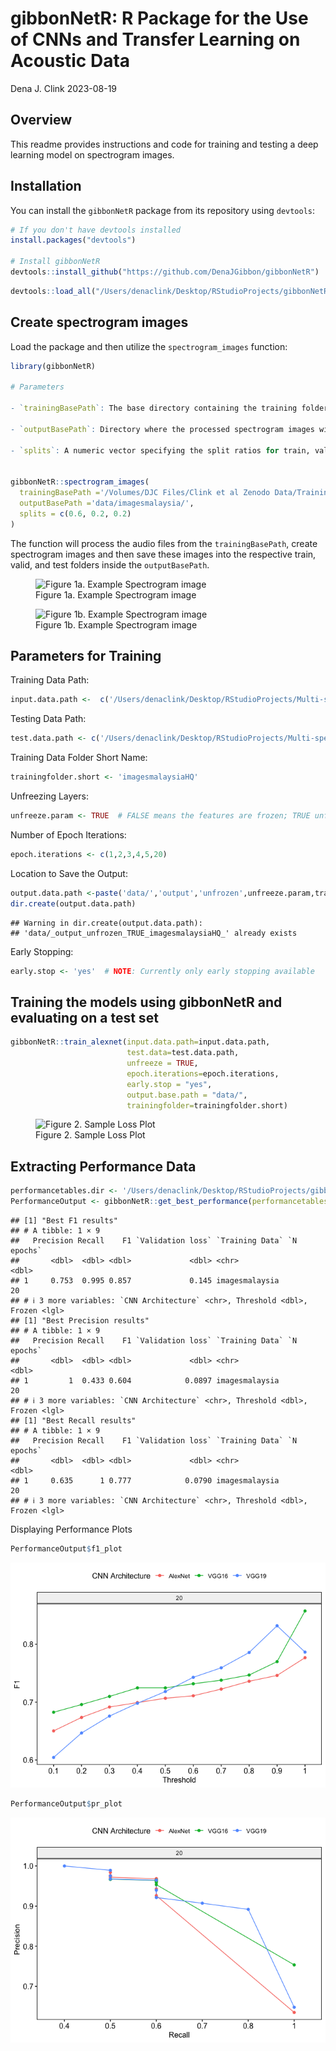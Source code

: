gibbonNetR: R Package for the Use of CNNs and Transfer Learning on
Acoustic Data
================
Dena J. Clink
2023-08-19

## Overview

This readme provides instructions and code for training and testing a
deep learning model on spectrogram images.

## Installation

You can install the `gibbonNetR` package from its repository using
`devtools`:

``` r
# If you don't have devtools installed
install.packages("devtools")

# Install gibbonNetR
devtools::install_github("https://github.com/DenaJGibbon/gibbonNetR")
```

``` r
devtools::load_all("/Users/denaclink/Desktop/RStudioProjects/gibbonNetR")
```

## Create spectrogram images

Load the package and then utilize the `spectrogram_images` function:

``` r
library(gibbonNetR)

# Parameters

- `trainingBasePath`: The base directory containing the training folders with audio files.
  
- `outputBasePath`: Directory where the processed spectrogram images will be saved.
  
- `splits`: A numeric vector specifying the split ratios for train, valid, and test sets. The default split is `c(0.8, 0.1, 0.1)` but can be modified by the user.


gibbonNetR::spectrogram_images(
  trainingBasePath ='/Volumes/DJC Files/Clink et al Zenodo Data/TrainingFilesValidated/',
  outputBasePath ='data/imagesmalaysia/',
  splits = c(0.6, 0.2, 0.2)
)
```

The function will process the audio files from the `trainingBasePath`,
create spectrogram images and then save these images into the respective
train, valid, and test folders inside the `outputBasePath`.

<figure>
<img
src="/Users/denaclink/Desktop/RStudioProjects/gibbonNetR/data/imagesmalaysia/train/Gibbons/duet_S10_20180620_080003_1236.64391631774_1254.21379409804_.jpg"
alt="Figure 1a. Example Spectrogram image" />
<figcaption aria-hidden="true">Figure 1a. Example Spectrogram
image</figcaption>
</figure>

<figure>
<img
src="/Users/denaclink/Desktop/RStudioProjects/gibbonNetR/data/imagesmalaysia/train/Gibbons/duet_S10_20180620_080003_1462.01200252694_1479.35785636468_.jpg"
alt="Figure 1b. Example Spectrogram image" />
<figcaption aria-hidden="true">Figure 1b. Example Spectrogram
image</figcaption>
</figure>

## Parameters for Training

Training Data Path:

``` r
input.data.path <-  c('/Users/denaclink/Desktop/RStudioProjects/Multi-species-detector/data/imagesmalaysiaHQ/')
```

Testing Data Path:

``` r
test.data.path <- c('/Users/denaclink/Desktop/RStudioProjects/Multi-species-detector/data/imagesmalaysiamaliau/')
```

Training Data Folder Short Name:

``` r
trainingfolder.short <- 'imagesmalaysiaHQ'
```

Unfreezing Layers:

``` r
unfreeze.param <- TRUE  # FALSE means the features are frozen; TRUE unfrozen
```

Number of Epoch Iterations:

``` r
epoch.iterations <- c(1,2,3,4,5,20)
```

Location to Save the Output:

``` r
output.data.path <-paste('data/','output','unfrozen',unfreeze.param,trainingfolder.short,'/', sep='_')
dir.create(output.data.path)
```

    ## Warning in dir.create(output.data.path):
    ## 'data/_output_unfrozen_TRUE_imagesmalaysiaHQ_' already exists

Early Stopping:

``` r
early.stop <- 'yes'  # NOTE: Currently only early stopping available
```

## Training the models using gibbonNetR and evaluating on a test set

``` r
gibbonNetR::train_alexnet(input.data.path=input.data.path,
                          test.data=test.data.path,
                          unfreeze = TRUE,
                          epoch.iterations=epoch.iterations,
                          early.stop = "yes",
                          output.base.path = "data/",
                          trainingfolder=trainingfolder.short)
```

<figure>
<img
src="/Users/denaclink/Desktop/RStudioProjects/gibbonNetR/README_files/sampleloss.png"
alt="Figure 2. Sample Loss Plot" />
<figcaption aria-hidden="true">Figure 2. Sample Loss Plot</figcaption>
</figure>

## Extracting Performance Data

``` r
performancetables.dir <- '/Users/denaclink/Desktop/RStudioProjects/gibbonNetR/data/_output_unfrozen_TRUE_imagesmalaysia_/performance_tables/'
PerformanceOutput <- gibbonNetR::get_best_performance(performancetables.dir=performancetables.dir)
```

    ## [1] "Best F1 results"
    ## # A tibble: 1 × 9
    ##   Precision Recall    F1 `Validation loss` `Training Data` `N epochs`
    ##       <dbl>  <dbl> <dbl>             <dbl> <chr>                <dbl>
    ## 1     0.753  0.995 0.857             0.145 imagesmalaysia          20
    ## # ℹ 3 more variables: `CNN Architecture` <chr>, Threshold <dbl>, Frozen <lgl>
    ## [1] "Best Precision results"
    ## # A tibble: 1 × 9
    ##   Precision Recall    F1 `Validation loss` `Training Data` `N epochs`
    ##       <dbl>  <dbl> <dbl>             <dbl> <chr>                <dbl>
    ## 1         1  0.433 0.604            0.0897 imagesmalaysia          20
    ## # ℹ 3 more variables: `CNN Architecture` <chr>, Threshold <dbl>, Frozen <lgl>
    ## [1] "Best Recall results"
    ## # A tibble: 1 × 9
    ##   Precision Recall    F1 `Validation loss` `Training Data` `N epochs`
    ##       <dbl>  <dbl> <dbl>             <dbl> <chr>                <dbl>
    ## 1     0.635      1 0.777            0.0790 imagesmalaysia          20
    ## # ℹ 3 more variables: `CNN Architecture` <chr>, Threshold <dbl>, Frozen <lgl>

Displaying Performance Plots

``` r
PerformanceOutput$f1_plot
```

![](README_files/figure-gfm/unnamed-chunk-13-1.png)<!-- -->

``` r
PerformanceOutput$pr_plot
```

![](README_files/figure-gfm/unnamed-chunk-13-2.png)<!-- -->
